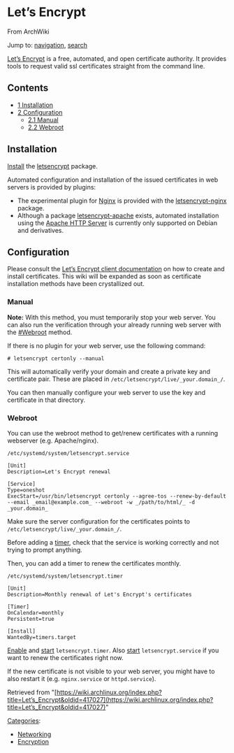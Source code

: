 # Let’s Encrypt

From ArchWiki

Jump to: [navigation](#column-one), [search](#searchInput)

[Let’s Encrypt](https://letsencrypt.org/) is a free, automated, and open certificate authority. It provides tools to request valid ssl certificates straight from the command line.

## Contents

*   [1 Installation](#Installation)
*   [2 Configuration](#Configuration)
    *   [2.1 Manual](#Manual)
    *   [2.2 Webroot](#Webroot)

## Installation

[Install](/index.php/Install "Install") the [letsencrypt](https://www.archlinux.org/packages/?name=letsencrypt) package.

Automated configuration and installation of the issued certificates in web servers is provided by plugins:

*   The experimental plugin for [Nginx](/index.php/Nginx "Nginx") is provided with the [letsencrypt-nginx](https://www.archlinux.org/packages/?name=letsencrypt-nginx) package.
*   Although a package [letsencrypt-apache](https://www.archlinux.org/packages/?name=letsencrypt-apache) exists, automated installation using the [Apache HTTP Server](/index.php/Apache_HTTP_Server "Apache HTTP Server") is currently only supported on Debian and derivatives.

## Configuration

Please consult the [Let’s Encrypt client documentation](https://letsencrypt.readthedocs.org/en/latest/) on how to create and install certificates. This wiki will be expanded as soon as certificate installation methods have been crystallized out.

### Manual

**Note:** With this method, you must temporarily stop your web server. You can also run the verification through your already running web server with the [#Webroot](#Webroot) method.

If there is no plugin for your web server, use the following command:

```
# letsencrypt certonly --manual

```

This will automatically verify your domain and create a private key and certificate pair. These are placed in `/etc/letsencrypt/live/_your.domain_/`.

You can then manually configure your web server to use the key and certificate in that directory.

### Webroot

You can use the webroot method to get/renew certificates with a running webserver (e.g. Apache/nginx).

 `/etc/systemd/system/letsencrypt.service` 

```
[Unit]
Description=Let's Encrypt renewal

[Service]
Type=oneshot
ExecStart=/usr/bin/letsencrypt certonly --agree-tos --renew-by-default --email _email@example.com_ --webroot -w _/path/to/html/_ -d _your.domain_
```

Make sure the server configuration for the certificates points to `/etc/letsencrypt/live/_your.domain_/`.

Before adding a [timer](/index.php/Systemd/Timers "Systemd/Timers"), check that the service is working correctly and not trying to prompt anything.

Then, you can add a timer to renew the certificates monthly.

 `/etc/systemd/system/letsencrypt.timer` 

```
[Unit]
Description=Monthly renewal of Let's Encrypt's certificates

[Timer]
OnCalendar=monthly
Persistent=true

[Install]
WantedBy=timers.target
```

[Enable](/index.php/Enable "Enable") and [start](/index.php/Start "Start") `letsencrypt.timer`. Also [start](/index.php/Start "Start") `letsencrypt.service` if you want to renew the certificates right now.

If the new certificate is not visible to your web server, you might have to also restart it (e.g. `nginx.service` or `httpd.service`).

Retrieved from "[https://wiki.archlinux.org/index.php?title=Let’s_Encrypt&oldid=417027](https://wiki.archlinux.org/index.php?title=Let’s_Encrypt&oldid=417027)"

[Categories](/index.php/Special:Categories "Special:Categories"):

*   [Networking](/index.php/Category:Networking "Category:Networking")
*   [Encryption](/index.php/Category:Encryption "Category:Encryption")